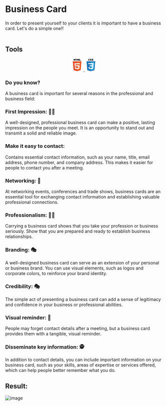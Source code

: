 # Business Card
In order to present yourself to your clients it is important to have a business card. Let's do a simple one!!
<br> <br>
## Tools
<p align="center">
  <!--HTML5-->
  <a href="https://www.w3.org/html/" target="_blank" rel="noreferrer"> 
    <img src="https://raw.githubusercontent.com/devicons/devicon/master/icons/html5/html5-original-wordmark.svg" alt="html5" width="40" height="40"/> 
  </a> 
  <!--CSS3-->
  <a href="https://www.w3schools.com/css/" target="_blank" rel="noreferrer"> 
    <img src="https://raw.githubusercontent.com/devicons/devicon/master/icons/css3/css3-original-wordmark.svg" alt="css3" width="40" height="40"/> 
  </a>
</p>


### Do you know?
A business card is important for several reasons in the professional and business field:

### First Impression: 🙋‍♂️ 
A well-designed, professional business card can make a positive, lasting impression on the people you meet. It is an opportunity to stand out and transmit a solid and reliable image.
### Make it easy to contact: 
Contains essential contact information, such as your name, title, email address, phone number, and company address. This makes it easier for people to contact you after a meeting.

### Networking: 🤝
At networking events, conferences and trade shows, business cards are an essential tool for exchanging contact information and establishing valuable professional connections.

### Professionalism: 👨‍🎓
Carrying a business card shows that you take your profession or business seriously. Show that you are prepared and ready to establish business relationships.

### Branding: 🎭
A well-designed business card can serve as an extension of your personal or business brand. You can use visual elements, such as logos and corporate colors, to reinforce your brand identity.

### Credibility: 🎭
The simple act of presenting a business card can add a sense of legitimacy and confidence in your business or professional abilities.

### Visual reminder: 🧿
People may forget contact details after a meeting, but a business card provides them with a tangible, visual reminder.

### Disseminate key information: 🕵️
In addition to contact details, you can include important information on your business card, such as your skills, areas of expertise or services offered, which can help people better remember what you do.
## Result: 
![image](https://github.com/Folkrom/100Days100Proyects/assets/63265692/a3c9c240-a448-49ce-b9c7-b0b1f028af78)


